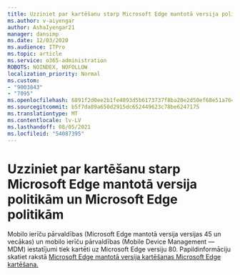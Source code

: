 ```yaml
---
title: Uzziniet par kartēšanu starp Microsoft Edge mantotā versija politikām un Microsoft Edge politikām
ms.author: v-aiyengar
author: AshaIyengar21
manager: dansimp
ms.date: 12/03/2020
ms.audience: ITPro
ms.topic: article
ms.service: o365-administration
ROBOTS: NOINDEX, NOFOLLOW
localization_priority: Normal
ms.custom:
- "9003843"
- "7095"
ms.openlocfilehash: 6891f2d0ee2b1fe4893d5b6173737f8ba20e2d50ef68e51a764e5f9f1fc7f790
ms.sourcegitcommit: b5f7da89a650d2915dc652449623c78be6247175
ms.translationtype: MT
ms.contentlocale: lv-LV
ms.lasthandoff: 08/05/2021
ms.locfileid: "54087395"
---
```

# <a name="learn-about-mapping-between-microsoft-edge-legacy-policies-and-microsoft-edge-policies"></a>Uzziniet par kartēšanu starp Microsoft Edge mantotā versija politikām un Microsoft Edge politikām

Mobilo ierīču pārvaldības (Microsoft Edge mantotā versija versijas 45 un vecākas) un mobilo ierīču pārvaldības (Mobile Device Management — MDM) iestatījumi tiek kartēti uz Microsoft Edge versiju 80. Papildinformāciju skatiet rakstā [Microsoft Edge mantotā versija kartēšanas Microsoft Edge kartēšana.](https://go.microsoft.com/fwlink/?linkid=2141665)